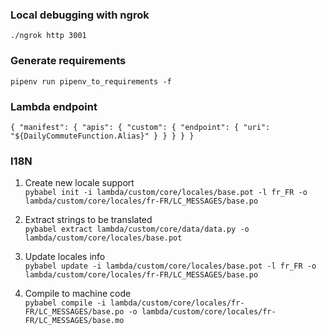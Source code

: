 ### Local debugging with ngrok
`./ngrok http 3001`

### Generate requirements
`pipenv run pipenv_to_requirements -f`     

### Lambda endpoint
`{
  "manifest": {
    "apis": {
      "custom": {
        "endpoint": {
          "uri": "${DailyCommuteFunction.Alias}"
        }
      }
    }
  }
}`

### I18N
1. Create new locale support  
`pybabel init -i lambda/custom/core/locales/base.pot -l fr_FR -o lambda/custom/core/locales/fr-FR/LC_MESSAGES/base.po`

2. Extract strings to be translated  
`pybabel extract lambda/custom/core/data/data.py -o lambda/custom/core/locales/base.pot`  

3. Update locales info  
`pybabel update -i lambda/custom/core/locales/base.pot -l fr_FR -o lambda/custom/core/locales/fr-FR/LC_MESSAGES/base.po`

4. Compile to machine code  
`pybabel compile -i lambda/custom/core/locales/fr-FR/LC_MESSAGES/base.po -o lambda/custom/core/locales/fr-FR/LC_MESSAGES/base.mo`

